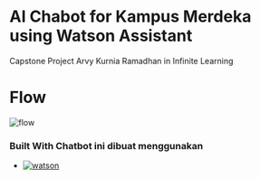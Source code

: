 # AI Chabot for Kampus Merdeka using Watson Assistant
Capstone Project Arvy Kurnia Ramadhan in Infinite Learning 

# Flow 

![flow](https://github.com/ArvyKR/arvykr.github.io/assets/95832640/9e35b30b-5be3-4ddb-884f-76dcd6bc1fae)


### Built With Chatbot ini dibuat menggunakan 

* [![watson][watson]][watson]


  [watson]: https://img.shields.io/badge/watson-assistant-blue
